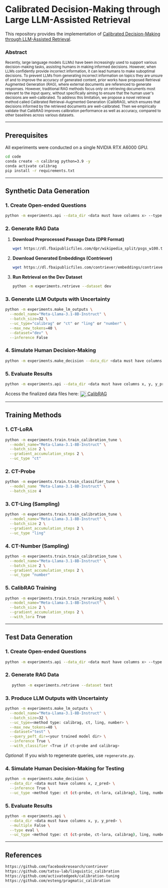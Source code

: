 # **Calibrated Decision-Making through Large LLM-Assisted Retrieval**

This repository provides the implementation of [Calibrated Decision-Making through LLM-Assisted Retrieval](https://arxiv.org/abs/2411.08891).

### Abstract
<sub>Recently, large language models (LLMs) have been increasingly used to support various decision-making tasks, assisting humans in making informed decisions. However, when LLMs confidently provide incorrect information, it can lead humans to make suboptimal decisions. To prevent LLMs from generating incorrect information on topics they are unsure of and to improve the accuracy of generated content, prior works have proposed Retrieval Augmented Generation (RAG), where external documents are referenced to generate responses. However, traditional RAG methods focus only on retrieving documents most relevant to the input query, without specifically aiming to ensure that the human user's decisions are well-calibrated. To address this limitation, we propose a novel retrieval method called Calibrated Retrieval-Augmented Generation (CalibRAG), which ensures that decisions informed by the retrieved documents are well-calibrated. Then we empirically validate that CalibRAG improves calibration performance as well as accuracy, compared to other baselines across various datasets.</sub>

---

## **Prerequisites**

All experiments were conducted on a single NVIDIA RTX A6000 GPU.

```bash
cd code
conda create -n calibrag python=3.9 -y
conda activate calibrag
pip install -r requirements.txt
```

---

## **Synthetic Data Generation**

### **1. Create Open-ended Questions**
```bash
python -m experiments.api --data_dir <data must have columns x> --type oe
```

### **2. Generate RAG Data**

1. **Download Preprocessed Passage Data (DPR Format)**   
   ```bash
   wget https://dl.fbaipublicfiles.com/dpr/wikipedia_split/psgs_w100.tsv.gz
   ```

2. **Download Generated Embeddings (Contriever)** 
   ```bash
   wget https://dl.fbaipublicfiles.com/contriever/embeddings/contriever-msmarco/wikipedia_embeddings.tar
   ```

3. **Run Retrieval on the Dev Dataset**  
    ```bash
    python -m experiments.retrieve --dataset dev
    ```

### **3. Generate LLM Outputs with Uncertainty**
```bash
python -m experiments.make_lm_outputs \
  --model_name="Meta-Llama-3.1-8B-Instruct" \
  --batch_size=32 \
  --uc_type="calibrag" or "ct" or "ling" or "number" \
  --max_new_tokens=40 \
  --dataset="dev" \
  --inference False
```

### **4. Simulate Human Decision-Making**
```bash
python -m experiments.make_decision --data_dir <data must have columns x, z_pred>
```

### **5. Evaluate Results**
```bash
python -m experiments.api --data_dir <data must have columns x, y, y_pred> --multiple False --type eval
```

<p>
  Access the finalized data files here: 
  <a href="https://huggingface.co/datasets/yuntokki/calibrag">
    <img src="https://huggingface.co/front/assets/huggingface_logo.svg" alt="Hugging Face" style="width: 20px; vertical-align: middle;"> CalibRAG
  </a>
</p>

---

## **Training Methods**

### **1. CT-LoRA**
```bash
python -m experiments.train.train_calibration_tune \
  --model_name="Meta-Llama-3.1-8B-Instruct" \
  --batch_size 2 \
  --gradient_accumulation_steps 2 \
  --uc_type "ct"
```

### **2. CT-Probe**
```bash
python -m experiments.train.train_classifier_tune \
  --model_name "Meta-Llama-3.1-8B-Instruct" \
  --batch_size 4
```

### **3. CT-Ling (Sampling)**
```bash
python -m experiments.train.train_calibration_tune \
  --model_name="Meta-Llama-3.1-8B-Instruct" \
  --batch_size 2 \
  --gradient_accumulation_steps 2 \
  --uc_type "ling"
```

### **4. CT-Number (Sampling)**
```bash
python -m experiments.train.train_calibration_tune \
  --model_name="Meta-Llama-3.1-8B-Instruct" \
  --batch_size 2 \
  --gradient_accumulation_steps 2 \
  --uc_type "number"
```

### **5. CalibRAG Training**
```bash
python -m experiments.train.train_reranking_model \
  --model_name="Meta-Llama-3.1-8B-Instruct" \
  --batch_size 2 \
  --gradient_accumulation_steps 2 \
  --with_lora True
```

---

## **Test Data Generation**

### **1. Create Open-ended Questions**
```bash
python -m experiments.api --data_dir <data must have columns x> --type oe
```

### **2. Generate RAG Data**
```bash
   python -m experiments.retrieve --dataset test
```

### **3. Produce LLM Outputs with Uncertainty**
```bash
python -m experiments.make_lm_outputs \
  --model_name="Meta-Llama-3.1-8B-Instruct" \
  --batch_size=32 \
  --uc_type=<method type: calibrag, ct, ling, number> \
  --max_new_tokens=40 \
  --dataset="test" \
  --query_peft_dir=<your trained model dir> \
  --inference True \
  --with_classifier <True if ct-probe and calibrag>
```
*Optional*: If you wish to regenerate queries, use `regenerate.py`.

### **4. Simulate Human Decision-Making for Testing**
```bash
python -m experiments.make_decision \
  --data_dir <data must have columns x, z_pred> \
  --inference True \
  --uc_type <method type: ct (ct-probe, ct-lora, calibrag), ling, number>
```

### **5. Evaluate Results**
```bash
python -m experiments.api \
  --data_dir <data must have columns x, y, y_pred> \
  --multiple False \
  --type eval \
  --uc_type <method type: ct (ct-probe, ct-lora, calibrag), ling, number>
```

---

## **References**
```bash
https://github.com/facebookresearch/contriever
https://github.com/tatsu-lab/linguistic_calibration
https://github.com/activatedgeek/calibration-tuning
https://github.com/esteng/pragmatic_calibration
```